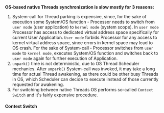 **OS-based native Threads synchronization is slow mostly for 3 reasons:**
1. System-call for Thread parking is expensive, since, for the sake of execution some System/OS function - Processor needs to switch from `user mode` (user application) to `kernel mode` (system scope). In `user mode` Processor has access to dedicated virtual address space specifically for current User Application. `User mode` forbids Processor for any access to kernel virtual address space, since errors in kernel space may lead to OS crash. For the sake of System-call - Processor switches from `user mode` to `kernel mode`, executes System/OS function and switches back to `user mode` again for further execution of Application.
2. `unpark()` time is not deterministic, due to OS Thread Scheduler mechanics. After `unpark()` System-call was invoked, it may take a long time for actual Thread awakening, as there could be other busy Threads in OS, which Scheduler can decide to execute instead of those currently requested for awakening.
3. For switching between native Threads OS performs so-called `Context Switch` and it's fairly expensive procedure.

#### Context Switch
